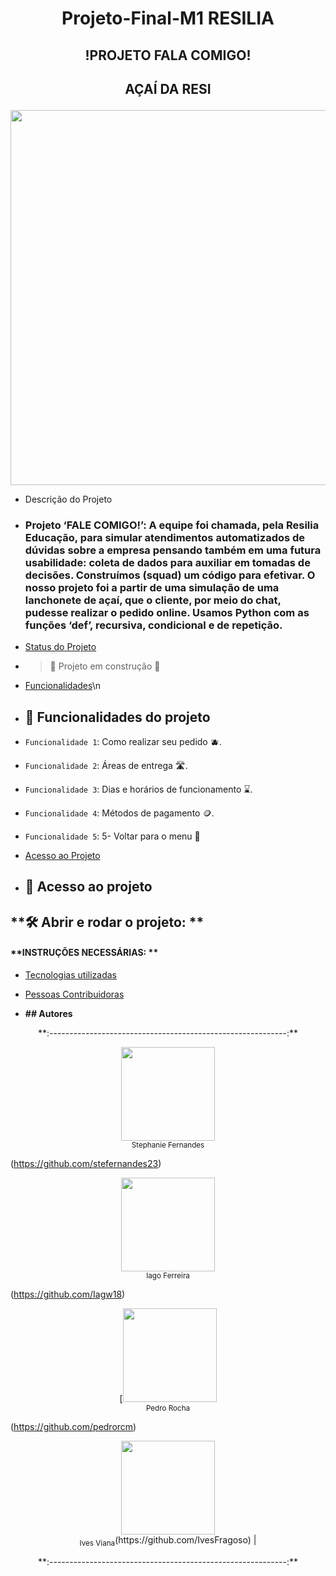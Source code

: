 # <p align="center">Projeto-Final-M1 RESILIA
</p>



## <p align="center">!PROJETO FALA COMIGO!
</p>

## <p align="center">AÇAÍ DA RESI
</p>


<p align="center"><img src="https://user-images.githubusercontent.com/77132612/175435665-03e3f123-d7e6-453a-9958-3de65e601a5a.png" width=600><br>
</p>

* Descrição do Projeto
* ### **Projeto ‘FALE COMIGO!’**: A equipe foi chamada, pela Resilia Educação, para simular atendimentos automatizados de dúvidas sobre a empresa pensando também em uma futura usabilidade: coleta de dados para auxiliar em tomadas de decisões. Construímos (squad) um código para efetivar. O nosso projeto foi a partir de uma simulação de uma lanchonete de açaí, que o cliente, por meio do chat, pudesse realizar o pedido online. Usamos Python com as funções ‘def’, recursiva, condicional e de repetição. 
 
* [Status do Projeto](#status-do-Projeto)

* > :construction: Projeto em construção :construction:

* [Funcionalidades](#funcionalidades-e-demonstração-da-aplicação)\n
* ## :hammer: Funcionalidades do projeto

- `Funcionalidade 1`: Como realizar seu pedido :blueberries:.

- `Funcionalidade 2`: Áreas de entrega :motorway:.

- `Funcionalidade 3`: Dias e horários de funcionamento :hourglass:.

- `Funcionalidade 4`: Métodos de pagamento :coin:.

- `Funcionalidade 5`: 5- Voltar para o menu :page_facing_up:


* [Acesso ao Projeto](#acesso-ao-projeto)

* ## **📁 Acesso ao projeto**


## **🛠️ Abrir e rodar o projeto: **


#### **INSTRUÇÕES NECESSÁRIAS: ** 

* [Tecnologias utilizadas](#tecnologias-utilizadas)
 
* [Pessoas Contribuidoras](#pessoas-contribuidoras)

* **## Autores**

<p align="center">**:-----------------------------------------------------------:**
</p>
<p align="center"> <img src="https://media-exp2.licdn.com/dms/image/C4D03AQEwckSJvmCKaA/profile-displayphoto-shrink_800_800/0/1655408004857?e=1661385600&v=beta&t=dygBW4krehvAut3CsqCX-hS6Mzx0AiJjV0W1TnyND7s" width=150><br><sub>Stephanie Fernandes</sub>
 
(https://github.com/stefernandes23)
</p>

<p align="center"> <img src="https://i.ibb.co/VSv0q4C/IAGO.jpg" width=150><br><sub>Iago Ferreira</sub>
 
(https://github.com/Iagw18) 
</p>

<p align="center"> [<img src="https://i.ibb.co/SXTb4MH/pedro.jpg" width=150><br><sub>Pedro Rocha</sub>
 
(https://github.com/pedrorcm) 
</p>

<p align="center"> <img src="https://i.ibb.co/Wv3kws1/ives.jpg" width=150><br><sub>Ives Viana</sub>(https://github.com/IvesFragoso) | 
</p>

<p align="center">**:-----------------------------------------------------------:**
 </p>
